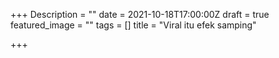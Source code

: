 +++
Description = ""
date = 2021-10-18T17:00:00Z
draft = true
featured_image = ""
tags = []
title = "Viral itu efek samping"

+++
